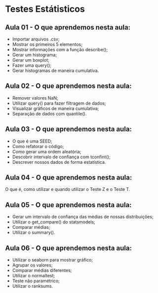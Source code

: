 # Testes Estátisticos 

## Aula 01 - O que aprendemos nesta aula:

- Importar arquivos .csv;
- Mostrar os primeiros 5 elementos;
- Mostrar informações com a função describe();
- Gerar um histograma;
- Gerar um boxplot;
- Fazer uma query();
- Gerar histogramas de maneira cumulativa.

## Aula 02 - O que aprendemos nesta aula:

- Remover valores NaN;
- Utilizar query() para fazer filtragem de dados;
- Visualizar gráficos de maneira cumulativa;
- Separação de dados com quantile().

## Aula 03 - O que aprendemos nesta aula:

- O que é uma SEED;
- Como refatorar o código;
- Como gerar uma ordem aleatória;
- Descobrir intervalo de confiança com tconfint();
- Descrever nossos dados de forma estatística.

## Aula 04 - O que aprendemos nesta aula:

O que é, como utilizar e quando utilizar o Teste Z e o Teste T.

## Aula 05 - O que aprendemos nesta aula:

- Gerar um intervalo de confiança das médias de nossas distribuições;
- Utilizar o get_compare() do statsmodels;
- Comparar médias;
- Utilizar o summary().

## Aula 06 - O que aprendemos nesta aula:

- Utilizar o seaborn para mostrar gráfico;
- Agrupar os valores;
- Comparar médias diferentes;
- Utilizar o normaltest;
- Teste não paramétrico;
- Utilizar o ranksums.